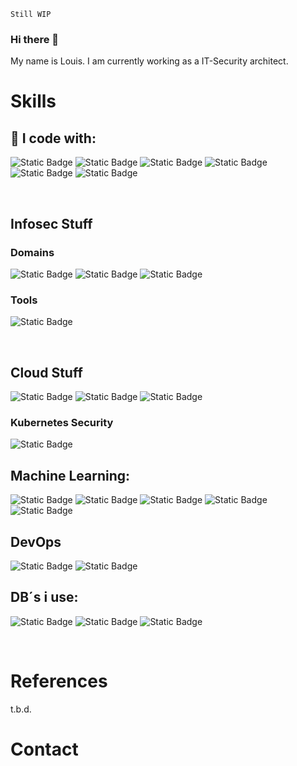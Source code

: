 ```
Still WIP
```

### Hi there 👋
My name is Louis. I am currently working as a IT-Security architect.



# Skills
## 🔧 I code with:
![Static Badge](https://img.shields.io/badge/Code-Python-informational?style=flat&logo=python&logoColor=white&color=%23f39c12)
![Static Badge](https://img.shields.io/badge/Code-Go-informational?style=flat&logo=go&logoColor=white&color=%23f39c12)
![Static Badge](https://img.shields.io/badge/Code-Php-informational?style=flat&logo=php&logoColor=white&color=%23f39c12)
![Static Badge](https://img.shields.io/badge/Code-Rust-informational?style=flat&logo=rust&logoColor=white&color=%23f39c12)
![Static Badge](https://img.shields.io/badge/Code-Java-informational?style=flat&logo=java&logoColor=white&color=%23f39c12)
![Static Badge](https://img.shields.io/badge/Code-Shell-informational?style=flat&logo=shell&logoColor=white&color=%23f39c12)

<br>

## Infosec Stuff
### Domains
![Static Badge](https://img.shields.io/badge/Infosec-ISMS-informational?style=flat&logo=security&logoColor=white&color=%23f39c12)
![Static Badge](https://img.shields.io/badge/Infosec-BCM-informational?style=flat&logo=business&logoColor=white&color=%23f39c12)
![Static Badge](https://img.shields.io/badge/Infosec-Automotive_Cybersecurity-informational?style=flat&logo=car&logoColor=white&color=%23f39c12)
### Tools
![Static Badge](https://img.shields.io/badge/Infosec-Metasploit-informational?style=flat&logo=metasploit&logoColor=white&color=%23f39c12)

<br>

## Cloud Stuff
![Static Badge](https://img.shields.io/badge/Infosec-Docker-informational?style=flat&logo=docker&logoColor=white&color=%23f39c12)
![Static Badge](https://img.shields.io/badge/Cloud-Kubernetes-informational?style=flat&logo=kubernetes&logoColor=white&color=%23f39c12)
![Static Badge](https://img.shields.io/badge/Cloud-OpenShift-informational?style=flat&logo=openshift&logoColor=white&color=%23f39c12)

### Kubernetes Security
![Static Badge](https://img.shields.io/badge/Cloud-Kyverno-informational?style=flat&logo=kubernetes&logoColor=white&color=%23f39c12)
<br>

## Machine Learning:
![Static Badge](https://img.shields.io/badge/ML-Scikit_Learn-informational?style=flat&logo=scikit-learn&logoColor=white&color=%23f39c12)
![Static Badge](https://img.shields.io/badge/ML-TensorFlow-informational?style=flat&logo=tensorflow&logoColor=white&color=%23f39c12)
![Static Badge](https://img.shields.io/badge/ML-PyTorch-informational?style=flat&logo=pytorch&logoColor=white&color=%23f39c12)
![Static Badge](https://img.shields.io/badge/ML-Keras-informational?style=flat&logo=keras&logoColor=white&color=%23f39c12)
![Static Badge](https://img.shields.io/badge/ML-Mojo-informational?style=flat&logo=mojo&logoColor=white&color=%23f39c12)

## DevOps
![Static Badge](https://img.shields.io/badge/CI%2FCD-Gitlab_CI-informational?style=flat&logo=gitlab&logoColor=white&color=%23f39c12)
![Static Badge](https://img.shields.io/badge/CI%2FCD-ArgoCD-informational?style=flat&logo=argocd&logoColor=white&color=%23f39c12)


## DB´s i use:
![Static Badge](https://img.shields.io/badge/DB-MySQL-informational?style=flat&logo=mysql&logoColor=white&color=%23f39c12)
![Static Badge](https://img.shields.io/badge/DB-Microsoft_SQL-informational?style=flat&logo=microsoft-sql-server&logoColor=white&color=%23f39c12)
![Static Badge](https://img.shields.io/badge/DB-Neo4j-informational?style=flat&logo=neo4j&logoColor=white&color=%23f39c12)

<br>

# References
t.b.d.

# Contact
<!--
**rolouis/rolouis** is a ✨ _special_ ✨ repository because its `README.md` (this file) appears on your GitHub profile.

Here are some ideas to get you started:

- 🔭 I’m currently working on ...
- 🌱 I’m currently learning ...
- 👯 I’m looking to collaborate on ...
- 🤔 I’m looking for help with ...
- 💬 Ask me about ...
- 📫 How to reach me: ...
- 😄 Pronouns: ...
- ⚡ Fun fact: ...
-->
